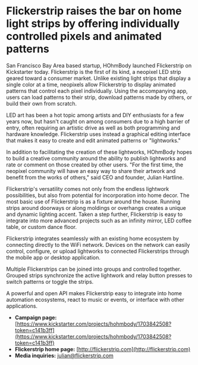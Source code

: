 Flickerstrip raises the bar on home light strips by offering individually controlled pixels and animated patterns
=========================================

San Francisco Bay Area based startup, HOhmBody launched Flickerstrip on Kickstarter today. Flickerstrip is the first of its kind, a neopixel LED strip geared toward a consumer market. Unlike existing light strips that display a single color at a time, neopixels allow Flickerstrip to display animated patterns that control each pixel individually. Using the accompanying app, users can load patterns to their strip, download patterns made by others, or build their own from scratch.

LED art has been a hot topic among artists and DIY enthusiasts for a few years now, but hasn't caught on among consumers due to a high barrier of entry, often requiring an artistic drive as well as both programming and hardware knowledge. Flickerstrip uses instead a graphical editing interface that makes it easy to create and edit animated patterns or "lightworks."

In addition to facilitating the creation of these lightworks, HOhmBody hopes to build a creative community around the ability to publish lightworks and rate or comment on those created by other users. "For the first time, the neopixel community will have an easy way to share their artwork and benefit from the works of others," said CEO and founder, Julian Hartline.

Flickerstrip's versatility comes not only from the endless lightwork possibilities, but also from potential for incorporation into home decor. The most basic use of Flickerstrip is as a fixture around the house. Running strips around doorways or along moldings or overhangs creates a unique and dynamic lighting accent. Taken a step further, Flickerstrip is easy to integrate into more advanced projects such as an infinity mirror, LED coffee table, or custom dance floor.

Flickerstrip integrates seamlessly with an existing home ecosystem by connecting directly to the WiFi network. Devices on the network can easily control, configure, or upload lightworks to connected Flickerstrips through the mobile  app or desktop application.

Multiple Flickerstrips can be joined into groups and controlled together. Grouped strips synchronize the active lightwork and relay button presses to switch patterns or toggle the strips.

A powerful and open API makes Flickerstrip easy to integrate into home automation ecosystems, react to music or events, or interface with other applications.

* **Campaign page:** [https://www.kickstarter.com/projects/hohmbody/1703842508?token=c141b3ff](https://www.kickstarter.com/projects/hohmbody/1703842508?token=c141b3ff)
* **Flickerstrip home page:** [http://flickerstrip.com](http://flickerstrip.com)
* **Media inquiries:** julian@flickerstrip.com


